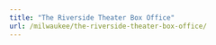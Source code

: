 ```yaml
---
title: "The Riverside Theater Box Office"
url: /milwaukee/the-riverside-theater-box-office/
---
```

